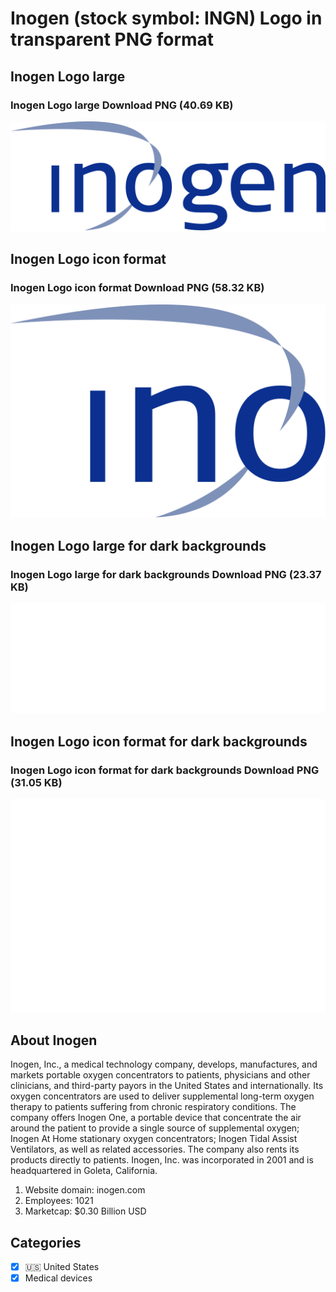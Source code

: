 # Inogen (stock symbol: INGN) Logo in transparent PNG format

## Inogen Logo large

### Inogen Logo large Download PNG (40.69 KB)

![Inogen Logo large Download PNG (40.69 KB)](/img/orig/INGN_BIG-a94e8aea.png)

## Inogen Logo icon format

### Inogen Logo icon format Download PNG (58.32 KB)

![Inogen Logo icon format Download PNG (58.32 KB)](/img/orig/INGN-d295a274.png)

## Inogen Logo large for dark backgrounds

### Inogen Logo large for dark backgrounds Download PNG (23.37 KB)

![Inogen Logo large for dark backgrounds Download PNG (23.37 KB)](/img/orig/INGN_BIG.D-b89ea0c8.png)

## Inogen Logo icon format for dark backgrounds

### Inogen Logo icon format for dark backgrounds Download PNG (31.05 KB)

![Inogen Logo icon format for dark backgrounds Download PNG (31.05 KB)](/img/orig/INGN.D-5aba0f6b.png)

## About Inogen

Inogen, Inc., a medical technology company, develops, manufactures, and markets portable oxygen concentrators to patients, physicians and other clinicians, and third-party payors in the United States and internationally. Its oxygen concentrators are used to deliver supplemental long-term oxygen therapy to patients suffering from chronic respiratory conditions. The company offers Inogen One, a portable device that concentrate the air around the patient to provide a single source of supplemental oxygen; Inogen At Home stationary oxygen concentrators; Inogen Tidal Assist Ventilators, as well as related accessories. The company also rents its products directly to patients. Inogen, Inc. was incorporated in 2001 and is headquartered in Goleta, California.

1. Website domain: inogen.com
2. Employees: 1021
3. Marketcap: $0.30 Billion USD


## Categories
- [x] 🇺🇸 United States
- [x] Medical devices

